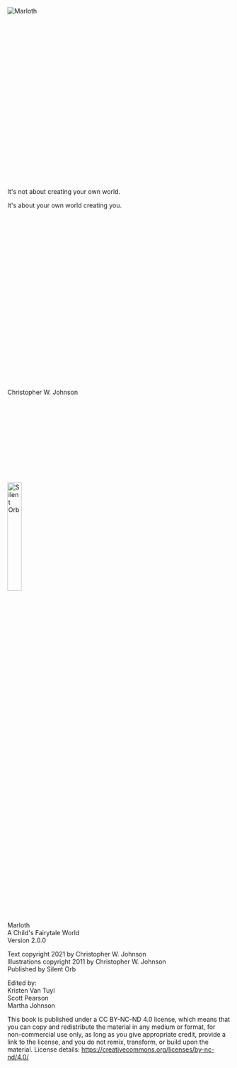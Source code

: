 <div style="height: 10%"></div>

<img class="centered-image" src="file://src/assets/images/fairytale/title.png" alt="Marloth"/>

<div style="height: 10%"></div>

<div class="centered-text">
It's not about creating your own world.

It's about your own world creating you.
</div>

<div style="height: 10%"></div>

<div class="author-large">Christopher W. Johnson</div>

<div style="height: 5%"></div>

<img class="centered-image" style="width: 25%;" src="file://src/assets/images/common/silentorb.svg" alt="Silent Orb"/>

<div class="page-break"></div>

<div class="centered-text">

<p>
<div>Marloth</div>
<div>A Child's Fairytale World</div>
<div>Version 2.0.0</div>
</p>

<p>
<div>Text copyright 2021 by Christopher W. Johnson</div>
<div>Illustrations copyright 2011 by Christopher W. Johnson</div>
<div>Published by Silent Orb</div>
</p>

<p>
<div>Edited by:</div>
<div>Kristen Van Tuyl</div>
<div>Scott Pearson</div>
<div>Martha Johnson</div>
</p>

This book is published under a CC BY-NC-ND 4.0 license, which means that you can copy and redistribute the material in any medium or format, for non-commercial use only, as long as you give appropriate credit, provide a link to the license, and you do not remix, transform, or build upon the material. License details: https://creativecommons.org/licenses/by-nc-nd/4.0/

</div>
